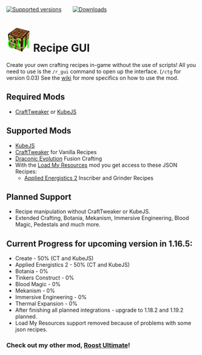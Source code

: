 [![Supported versions](https://cf.way2muchnoise.eu/versions/637442.svg?badge_style=for_the_badge)](https://www.curseforge.com/minecraft/mc-mods/recipe-gui) &emsp; &nbsp; [![Downloads](https://cf.way2muchnoise.eu/full_637442_downloads.svg?badge_style=for_the_badge)](https://www.curseforge.com/minecraft/mc-mods/recipe-gui)

# [![Recipe GUI logo](icon.png)](https://www.curseforge.com/minecraft/mc-mods/recipe-gui) Recipe GUI

Create your own crafting recipes in-game without the use of scripts! All you need to use is the `/r_gui` command to open up the interface. (`/ctg` for version 0.03) See the [wiki](https://tarantel.gitbook.io/recipe-gui-vanilla-crafttweaker-kubejs/) for more specifics on how to use the mod.

## Required Mods
- [CraftTweaker](https://www.curseforge.com/minecraft/mc-mods/crafttweaker) or [KubeJS](https://www.curseforge.com/minecraft/mc-mods/kubejs)

## Supported Mods
- [KubeJS](https://www.curseforge.com/minecraft/mc-mods/kubejs)
- [CraftTweaker](https://www.curseforge.com/minecraft/mc-mods/crafttweaker) for Vanilla Recipes
- [Draconic Evolution](https://www.curseforge.com/minecraft/mc-mods/draconic-evolution) Fusion Crafting
- With the [Load My Resources](https://www.curseforge.com/minecraft/mc-mods/load-my-resources-forge) mod you get access to these JSON Recipes:
  - [Applied Energistics 2](https://www.curseforge.com/minecraft/mc-mods/applied-energistics-2) Inscriber and Grinder Recipes

## Planned Support
- Recipe manipulation without CraftTweaker or KubeJS.
- Extended Crafting, Botania, Mekanism, Immersive Engineering, Blood Magic, Pedestals and much more.

## Current Progress for upcoming version in 1.16.5:
- Create - 50% (CT and KubeJS)
- Applied Energistics 2 - 50% (CT and KubeJS)
- Botania - 0% 
- Tinkers Construct - 0%
- Blood Magic - 0%
- Mekanism - 0%
- Immersive Engineering - 0%
- Thermal Expansion - 0%
- After finishing all planned integrations - upgrade to 1.18.2 and 1.19.2 planned.
- Load My Resources support removed because of problems with some json recipes.


### Check out my other mod, [Roost Ultimate](https://www.curseforge.com/minecraft/mc-mods/roost-ultimate)!
